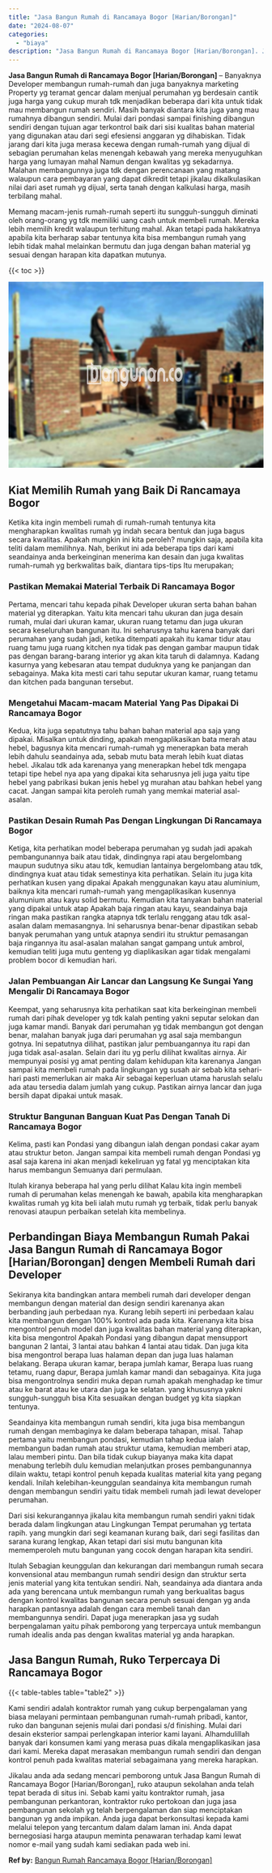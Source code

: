```yaml
---
title: "Jasa Bangun Rumah di Rancamaya Bogor [Harian/Borongan]"
date: "2024-08-07"
categories: 
  - "biaya"
description: "Jasa Bangun Rumah di Rancamaya Bogor [Harian/Borongan]. Jikalau anda ada sedang mencari pemborong untuk Jasa Bangun Rumah di Rancamaya Bogor [Harian/Boronga..."
---
```


**Jasa Bangun Rumah di Rancamaya Bogor \[Harian/Borongan\]** – Banyaknya Developer membangun rumah-rumah dan juga banyaknya marketing Property yg teramat gencar dalam menjual perumahan yg berdesain cantik juga harga yang cukup murah tdk menjadikan beberapa dari kita untuk tidak mau membangun rumah sendiri. Masih banyak diantara kita juga yang mau rumahnya dibangun sendiri. Mulai dari pondasi sampai finishing dibangun sendiri dengan tujuan agar terkontrol baik dari sisi kualitas bahan material yang digunakan atau dari segi efesiensi anggaran yg dihabiskan. Tidak jarang dari kita juga merasa kecewa dengan rumah-rumah yang dijual di sebagian perumahan kelas menengah kebawah yang mereka menyuguhkan harga yang lumayan mahal Namun dengan kwalitas yg sekadarnya. Malahan membangunnya juga tdk dengan perencanaan yang matang walaupun cara pembayaran yang dapat dikredit tetapi jikalau dikalkulasikan nilai dari aset rumah yg dijual, serta tanah dengan kalkulasi harga, masih terbilang mahal.

Memang macam-jenis rumah-rumah seperti itu sungguh-sungguh diminati oleh orang-orang yg tdk memiliki uang cash untuk membeli rumah. Mereka lebih memilih kredit walaupun terhitung mahal. Akan tetapi pada hakikatnya apabila kita berharap sabar tentunya kita bisa membangun rumah yang lebih tidak mahal melainkan bermutu dan juga dengan bahan material yg sesuai dengan harapan kita dapatkan mutunya.

{{< toc >}}

![Jasa Bangun Rumah di Rancamaya Bogor [Harian/Borongan]](/images/borong-bangunan-23.png)

## Kiat Memilih Rumah yang Baik Di Rancamaya Bogor

Ketika kita ingin membeli rumah di rumah-rumah tentunya kita mengharapkan kwalitas rumah yg indah secara bentuk dan juga bagus secara kwalitas. Apakah mungkin ini kita peroleh? mungkin saja, apabila kita teliti dalam memilihnya. Nah, berikut ini ada beberapa tips dari kami seandainya anda berkeinginan menerima kan desain dan juga kwalitas rumah-rumah yg berkwalitas baik, diantara tips-tips Itu merupakan;

### Pastikan Memakai Material Terbaik Di Rancamaya Bogor

Pertama, mencari tahu kepada pihak Developer ukuran serta bahan bahan material yg diterapkan. Yaitu kita mencari tahu ukuran dan juga desain rumah, mulai dari ukuran kamar, ukuran ruang tetamu dan juga ukuran secara keseluruhan bangunan itu. Ini seharusnya tahu karena banyak dari perumahan yang sudah jadi, ketika ditempati apakah itu kamar tidur atau ruang tamu juga ruang kitchen nya tidak pas dengan gambar maupun tidak pas dengan barang-barang interior yg akan kita taruh di dalamnya. Kadang kasurnya yang kebesaran atau tempat duduknya yang ke panjangan dan sebagainya. Maka kita mesti cari tahu seputar ukuran kamar, ruang tetamu dan kitchen pada bangunan tersebut.

### Mengetahui Macam-macam Material Yang Pas Dipakai Di Rancamaya Bogor

Kedua, kita juga sepatutnya tahu bahan bahan material apa saja yang dipakai. Misalkan untuk dinding, apakah mengaplikasikan bata merah atau hebel, bagusnya kita mencari rumah-rumah yg menerapkan bata merah lebih dahulu seandainya ada, sebab mutu bata merah lebih kuat diatas hebel. Jikalau tdk ada karenanya yang menerapkan hebel tdk mengapa tetapi tipe hebel nya apa yang dipakai kita seharusnya jeli juga yaitu tipe hebel yang pabrikasi bukan jenis hebel yg murahan atau bahkan hebel yang cacat. Jangan sampai kita peroleh rumah yang memkai material asal-asalan.

### Pastikan Desain Rumah Pas Dengan Lingkungan Di Rancamaya Bogor

Ketiga, kita perhatikan model beberapa perumahan yg sudah jadi apakah pembangunannya baik atau tidak, dindingnya rapi atau bergelombang maupun sudutnya siku atau tdk, kemudian lantainya bergelombang atau tdk, dindingnya kuat atau tidak semestinya kita perhatikan. Selain itu juga kita perhatikan kusen yang dipakai Apakah menggunakan kayu atau aluminium, baiknya kita mencari rumah-rumah yang mengaplikasikan kusennya alumunium atau kayu solid bermutu. Kemudian kita tanyakan bahan material yang dipakai untuk atap Apakah baja ringan atau kayu, seandainya baja ringan maka pastikan rangka atapnya tdk terlalu renggang atau tdk asal-asalan dalam memasangnya. Ini seharusnya benar-benar dipastikan sebab banyak perumahan yang untuk atapnya sendiri itu struktur pemasangan baja ringannya itu asal-asalan malahan sangat gampang untuk ambrol, kemudian teliti juga mutu genteng yg diaplikasikan agar tidak mengalami problem bocor di kemudian hari.

### Jalan Pembuangan Air Lancar dan Langsung Ke Sungai Yang Mengalir Di Rancamaya Bogor

Keempat, yang seharusnya kita perhatikan saat kita berkeinginan membeli rumah dari pihak developer yg tdk kalah penting yakni seputar selokan dan juga kamar mandi. Banyak dari perumahan yg tidak membangun got dengan benar, malahan banyak juga dari perumahan yg asal saja membangun gotnya. Ini sepatutnya dilihat, pastikan jalur pembuangannya itu rapi dan juga tidak asal-asalan. Selain dari itu yg perlu dilihat kwalitas airnya. Air mempunyai posisi yg amat penting dalam kehidupan kita karenanya Jangan sampai kita membeli rumah pada lingkungan yg susah air sebab kita sehari-hari pasti memerlukan air maka Air sebagai keperluan utama haruslah selalu ada atau tersedia dalam jumlah yang cukup. Pastikan airnya lancar dan juga bersih dapat dipakai untuk masak.

### Struktur Bangunan Banguan Kuat Pas Dengan Tanah Di Rancamaya Bogor

Kelima, pasti kan Pondasi yang dibangun ialah dengan pondasi cakar ayam atau struktur beton. Jangan sampai kita membeli rumah dengan Pondasi yg asal saja karena ini akan menjadi kekeliruan yg fatal yg menciptakan kita harus membangun Semuanya dari permulaan.

Itulah kiranya beberapa hal yang perlu dilihat Kalau kita ingin membeli rumah di perumahan kelas menengah ke bawah, apabila kita mengharapkan kwalitas rumah yg kita beli ialah mutu rumah yg terbaik, tidak perlu banyak renovasi ataupun perbaikan setelah kita membelinya.

## Perbandingan Biaya Membangun Rumah Pakai Jasa Bangun Rumah di Rancamaya Bogor \[Harian/Borongan\] dengen Membeli Rumah dari Developer

Sekiranya kita bandingkan antara membeli rumah dari developer dengan membangun dengan material dan design sendiri karenanya akan berbanding jauh perbedaan nya. Kurang lebih seperti ini perbedaan kalau kita membangun dengan 100% kontrol ada pada kita. Karenanya kita bisa mengontrol penuh model dan juga kwalitas bahan material yang diterapkan, kita bisa mengontrol Apakah Pondasi yang dibangun dapat mensupport bangunan 2 lantai, 3 lantai atau bahkan 4 lantai atau tidak. Dan juga kita bisa mengontrol berapa luas halaman depan dan juga luas halaman belakang. Berapa ukuran kamar, berapa jumlah kamar, Berapa luas ruang tetamu, ruang dapur, Berapa jumlah kamar mandi dan sebagainya. Kita juga bisa mengontrolnya sendiri muka depan rumah apakah menghadap ke timur atau ke barat atau ke utara dan juga ke selatan. yang khususnya yakni sungguh-sungguh bisa Kita sesuaikan dengan budget yg kita siapkan tentunya.

Seandainya kita membangun rumah sendiri, kita juga bisa membangun rumah dengan membaginya ke dalam beberapa tahapan, misal. Tahap pertama yaitu membangun pondasi, kemudian tahap kedua ialah membangun badan rumah atau struktur utama, kemudian memberi atap, lalau memberi pintu. Dan bila tidak cukup biayanya maka kita dapat menabung terlebih dulu kemudian melanjutkan proses pembangunannya dilain waktu, tetapi kontrol penuh kepada kualitas material kita yang pegang kendali. Inilah kelebihan-keunggulan seandainya kita membangun rumah dengan membangun sendiri yaitu tidak membeli rumah jadi lewat developer perumahan.

Dari sisi kekurangannya jikalau kita membangun rumah sendiri yakni tidak berada dalam lingkungan atau Lingkungan Tempat perumahan yg tertata rapih. yang mungkin dari segi keamanan kurang baik, dari segi fasilitas dan sarana kurang lengkap, Akan tetapi dari sisi mutu bangunan kita mememperoleh mutu bangunan yang cocok dengan harapan kita sendiri.

Itulah Sebagian keunggulan dan kekurangan dari membangun rumah secara konvensional atau membangun rumah sendiri design dan struktur serta jenis material yang kita tentukan sendiri. Nah, seandainya ada diantara anda ada yang berencana untuk membangun rumah yang berkualitas bagus dengan kontrol kwalitas bangunan secara penuh sesuai dengan yg anda harapkan pantasnya adalah dengan cara membeli tanah dan membangunnya sendiri. Dapat juga menerapkan jasa yg sudah berpengalaman yaitu pihak pemborong yang terpercaya untuk membangun rumah idealis anda pas dengan kwalitas material yg anda harapkan.

## Jasa Bangun Rumah, Ruko Terpercaya Di Rancamaya Bogor

{{< table-tables table="table2" >}}

Kami sendiri adalah kontraktor rumah yang cukup berpengalaman yang biasa melayani permintaan pembangunan rumah-rumah pribadi, kantor, ruko dan bangunan sejenis mulai dari pondasi s/d finishing. Mulai dari desain eksterior sampai perlengkapan interior kami layani. Alhamdulillah banyak dari konsumen kami yang merasa puas dikala mengaplikasikan jasa dari kami. Mereka dapat merasakan membangun rumah sendiri dan dengan kontrol penuh pada kwalitas material sebagaimana yang mereka harapkan.

Jikalau anda ada sedang mencari pemborong untuk Jasa Bangun Rumah di Rancamaya Bogor \[Harian/Borongan\], ruko ataupun sekolahan anda telah tepat berada di situs ini. Sebab kami yaitu kontraktor rumah, jasa pembangunan perkantoran, kontraktor ruko pertokoan dan juga jasa pembangunan sekolah yg telah berpengalaman dan siap menciptakan bangunan yg anda impikan. Anda juga dapat berkonsultasi kepada kami melalui telepon yang tercantum dalam dalam laman ini. Anda dapat bernegosiasi harga ataupun meminta penawaran terhadap kami lewat nomor e-mail yang sudah kami sediakan pada web ini.

**Ref by:** [Bangun Rumah Rancamaya Bogor [Harian/Borongan]](https://id.wikipedia.org/wiki/Bangun)
